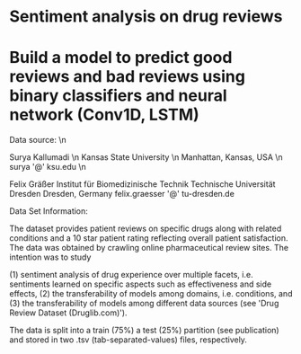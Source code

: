 # Sentiment analysis on drug reviews
# Build a model to predict good reviews and bad reviews using binary classifiers and neural network (Conv1D, LSTM)
Data source: \n

Surya Kallumadi \n
Kansas State University \n
Manhattan, Kansas, USA \n
surya '@' ksu.edu \n

Felix Gräßer
Institut für Biomedizinische Technik
Technische Universität Dresden
Dresden, Germany
felix.graesser '@' tu-dresden.de


Data Set Information:

The dataset provides patient reviews on specific drugs along with related conditions and a 10 star patient rating reflecting overall patient satisfaction. The data was obtained by crawling online pharmaceutical review sites. The intention was to study

(1) sentiment analysis of drug experience over multiple facets, i.e. sentiments learned on specific aspects such as effectiveness and side effects,
(2) the transferability of models among domains, i.e. conditions, and
(3) the transferability of models among different data sources (see 'Drug Review Dataset (Druglib.com)').

The data is split into a train (75%) a test (25%) partition (see publication) and stored in two .tsv (tab-separated-values) files, respectively.


